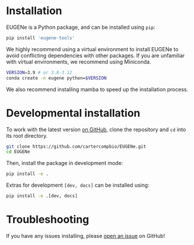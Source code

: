 # Installation
EUGENe is a Python package, and can be installed using `pip`:

```bash
pip install 'eugene-tools'
```

We highly recommend using a virtual environment to install EUGENe to avoid conflicting dependencies with other packages. If you are unfamiliar with virtual environments, we recommend using Miniconda.

```bash
VERSION=3.9 # or 3.8-3.12
conda create -n eugene python=$VERSION
```

We also recommend installing mamba to speed up the installation process.

# Developmental installation
To work with the latest version [on GitHub](https://github.com/ML4GLand/EUGENe), clone the repository and `cd` into its root directory.

```bash
git clone https://github.com/cartercompbio/EUGENe.git
cd EUGENe
```

Then, install the package in development mode:

```bash
pip install -e .
```

Extras for development `[dev, docs]` can be installed using:

```bash
pip install -e .[dev, docs]
```

# Troubleshooting
If you have any issues installing, please [open an issue](https://github.com/cartercompbio/EUGENe/issues) on GitHub!